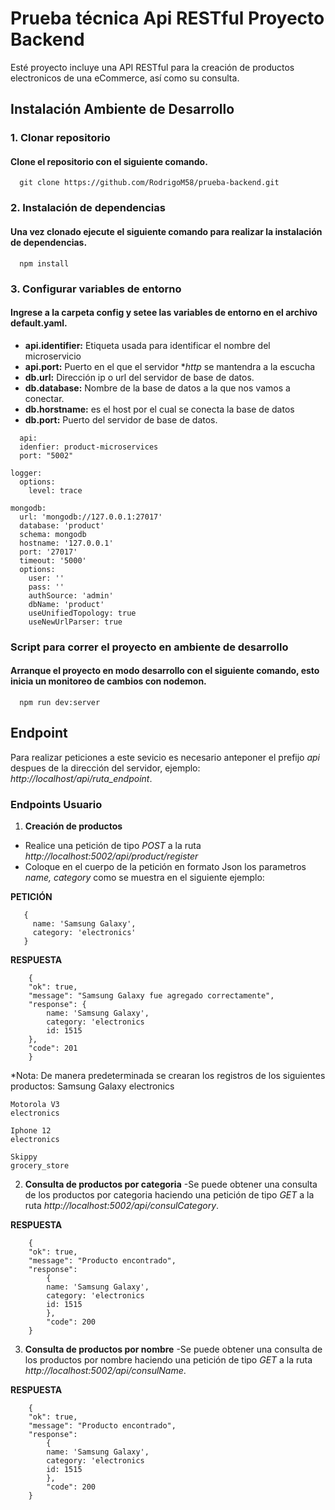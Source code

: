 # Prueba técnica Api RESTful Proyecto Backend

Esté proyecto incluye una API RESTful para la creación de productos electronicos de una eCommerce, así como su consulta.

## Instalación Ambiente de Desarrollo
### 1. Clonar repositorio
#### Clone el repositorio con el siguiente comando.

```
  git clone https://github.com/RodrigoM58/prueba-backend.git
```

### 2. Instalación de dependencias
#### Una vez clonado ejecute el siguiente comando para realizar la instalación de dependencias.

```
  npm install
```

### 3. Configurar variables de entorno
#### Ingrese a la carpeta config y setee las variables de entorno en el archivo default.yaml.
- **api.identifier:** Etiqueta usada para identificar el nombre del microservicio
- **api.port:** Puerto en el que el servidor **http* se mantendra a la escucha
- **db.url:** Dirección ip o url del servidor de base de datos.
- **db.database:** Nombre de la base de datos a la que nos vamos a conectar.
- **db.horstname:** es el host por el cual se conecta la base de datos
- **db.port:** Puerto del servidor de base de datos.


```
  api: 
  idenfier: product-microservices
  port: "5002"

logger:
  options:
    level: trace

mongodb:
  url: 'mongodb://127.0.0.1:27017'
  database: 'product'
  schema: mongodb
  hostname: '127.0.0.1'
  port: '27017'
  timeout: '5000'
  options:
    user: ''
    pass: ''
    authSource: 'admin'
    dbName: 'product'
    useUnifiedTopology: true
    useNewUrlParser: true

```

### Script para correr el proyecto en ambiente de desarrollo
#### Arranque el proyecto en modo desarrollo con el siguiente comando, esto inicia un monitoreo de cambios con nodemon.

```
  npm run dev:server
```

## Endpoint
Para realizar peticiones a este sevicio es necesario anteponer el prefijo *api* despues de la dirección del servidor, ejemplo: *http://localhost/api/*ruta_endpoint**.

### Endpoints Usuario
1. **Creación de productos**
- Realice una petición de tipo *POST* a la ruta *http://localhost:5002/api/product/register*
- Coloque en el cuerpo de la petición en formato Json los parametros *name, category* como se muestra en el siguiente ejemplo:

**PETICIÓN**
```
   {
     name: 'Samsung Galaxy',
     category: 'electronics'
   }
```
**RESPUESTA**
```
    {
    "ok": true,
    "message": "Samsung Galaxy fue agregado correctamente",
    "response": {
        name: 'Samsung Galaxy',
        category: 'electronics
        id: 1515
    },
    "code": 201
    }
```
*Nota: De manera predeterminada se crearan los registros de los siguientes productos:
    Samsung Galaxy
    electronics

    Motorola V3
    electronics

    Iphone 12
    electronics

    Skippy
    grocery_store

2. **Consulta de productos por categoria**
-Se puede obtener una consulta de los productos por categoria haciendo una petición de tipo *GET* a la ruta *http://localhost:5002/api/consulCategory*.

**RESPUESTA**
```
    {
    "ok": true,
    "message": "Producto encontrado",
    "response":
        {
        name: 'Samsung Galaxy',
        category: 'electronics
        id: 1515
        }, 
        "code": 200
    }   
```
3. **Consulta de productos por nombre**
-Se puede obtener una consulta de los productos por nombre haciendo una petición de tipo *GET* a la ruta *http://localhost:5002/api/consulName*.

**RESPUESTA**
```
    {
    "ok": true,
    "message": "Producto encontrado",
    "response":
        {
        name: 'Samsung Galaxy',
        category: 'electronics
        id: 1515
        }, 
        "code": 200
    }   
```


